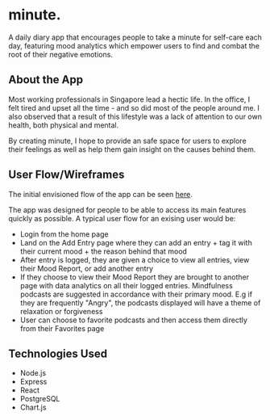 # minute.
A daily diary app that encourages people to take a minute for self-care each day, featuring
mood analytics which empower users to find and combat the root of their negative emotions. 

## About the App
Most working professionals in Singapore lead a hectic life. In the office, I felt tired and upset all the time - and so did most of the people around me. I also observed that a result of this lifestyle was a lack of attention to our own health, both physical and mental. 

By creating minute, I hope to provide an safe space for users to explore their feelings as well as help them gain insight on the causes behind them.  

## User Flow/Wireframes
The initial envisioned flow of the app can be seen <a href="https://ibb.co/k5xPqr5">here</a>.

The app was designed for people to be able to access its main features quickly as possible. A typical user flow for an exising user would be:

- Login from the home page
- Land on the Add Entry page where they can add an entry + tag it with their current mood + the reason behind that mood
- After entry is logged, they are given a choice to view all entries, view their Mood Report, or add another entry
- If they choose to view their Mood Report they are brought to another page with data analytics on all their logged entries. Mindfulness podcasts are suggested in accordance with their primary mood. E.g if they are frequently "Angry", the podcasts displayed will have a theme of relaxation or forgiveness
- User can choose to favorite podcasts and then access them directly from their Favorites page

## Technologies Used 
- Node.js
- Express
- React 
- PostgreSQL
- Chart.js
